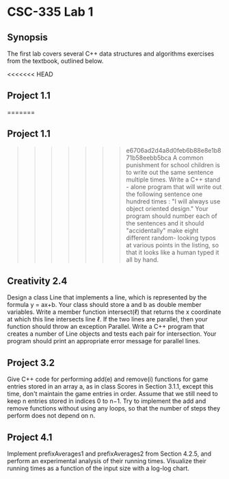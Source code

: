 # CSC-335 Lab 1

## Synopsis
The first lab covers several C++ data structures and algorithms exercises from the textbook, outlined below. 

<<<<<<< HEAD
## Project 1.1
=======
## Project 1.1
>>>>>>> e6706ad2d4a8d0feb6b88e8e1b871b58eebb5bca
A common punishment for school children is to write out the same sentence multiple times. Write a C++ stand - alone program that will write out the following sentence one hundred times : "I will always use object oriented design." Your program should number each of the sentences and it should "accidentally" make eight different random- looking typos at various points in the listing, so that it looks like a human typed it all by hand.

## Creativity 2.4
Design a class Line that implements a line, which is represented by the formula y = ax+b. Your class should store a and b as double member variables. Write a member function intersect(ℓ) that returns the x coordinate at which this line intersects line ℓ. If the two lines are parallel, then your function should throw an exception Parallel. Write a C++ program that creates a number of Line objects and tests each pair for intersection. Your program should print an appropriate error message for parallel lines.

## Project 3.2
Give C++ code for performing add(e) and remove(i) functions for game entries stored in an array a, as in class Scores in Section 3.1.1, except this time, don't maintain the game entries in order. Assume that we still need to keep n entries stored in indices 0 to n−1. Try to implement the add and remove functions without using any loops, so that the number of steps they perform does not depend on n.

## Project 4.1
Implement prefixAverages1 and prefixAverages2 from Section 4.2.5, and perform an experimental analysis of their running times. Visualize their running times as a function of the input size with a log-log chart.